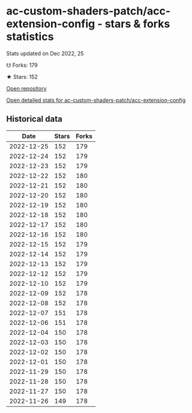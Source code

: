 # ac-custom-shaders-patch/acc-extension-config - stars & forks statistics

Stats updated on Dec 2022, 25

☋ Forks: 179

★ Stars: 152

[Open repository](https://github.com/ac-custom-shaders-patch/acc-extension-config)

[Open detailed stats for ac-custom-shaders-patch/acc-extension-config](https://reviewgithub.com/rep/ac-custom-shaders-patch/acc-extension-config)

## Historical data
| Date | Stars | Forks |
|------|-------|-------|
| 2022-12-25 | 152 | 179 | 
| 2022-12-24 | 152 | 179 | 
| 2022-12-23 | 152 | 179 | 
| 2022-12-22 | 152 | 180 | 
| 2022-12-21 | 152 | 180 | 
| 2022-12-20 | 152 | 180 | 
| 2022-12-19 | 152 | 180 | 
| 2022-12-18 | 152 | 180 | 
| 2022-12-17 | 152 | 180 | 
| 2022-12-16 | 152 | 180 | 
| 2022-12-15 | 152 | 179 | 
| 2022-12-14 | 152 | 179 | 
| 2022-12-13 | 152 | 179 | 
| 2022-12-12 | 152 | 179 | 
| 2022-12-10 | 152 | 179 | 
| 2022-12-09 | 152 | 178 | 
| 2022-12-08 | 152 | 178 | 
| 2022-12-07 | 151 | 178 | 
| 2022-12-06 | 151 | 178 | 
| 2022-12-04 | 150 | 178 | 
| 2022-12-03 | 150 | 178 | 
| 2022-12-02 | 150 | 178 | 
| 2022-12-01 | 150 | 178 | 
| 2022-11-29 | 150 | 178 | 
| 2022-11-28 | 150 | 178 | 
| 2022-11-27 | 150 | 178 | 
| 2022-11-26 | 149 | 178 | 

